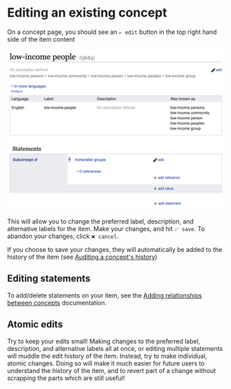 # Editing an existing concept

On a concept page, you should see an `✏️ edit` button in the top right hand side of the item content

![](./images/edit-item.png)

This will allow you to change the preferred label, description, and alternative labels for the item. Make your changes, and hit `✅ save`. To abandon your changes, click `❌ cancel`.

If you choose to save your changes, they will automatically be added to the history of the item (see [Auditing a concept's history](./auditing-a-concepts-history.md))

## Editing statements

To add/delete statements on your item, see the [Adding relationships between concepts](./adding-relationships.md) documentation.

## Atomic edits

Try to keep your edits small! Making changes to the preferred label, description, and alternative labels all at once, or editing multiple statements will muddle the edit history of the item. Instead, try to make individual, atomic changes. Doing so will make it much easier for future users to understand the history of the item, and to revert part of a change without scrapping the parts which are still useful!
